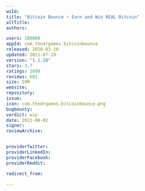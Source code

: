 ```yaml
---
wsId: 
title: "Bitcoin Bounce ⚡ Earn and Win REAL Bitcoin"
altTitle: 
authors:

users: 100000
appId: com.thndrgames.bitcoinbounce
released: 2020-03-20
updated: 2021-07-29
version: "1.1.28"
stars: 3.7
ratings: 1699
reviews: 661
size: 59M
website: 
repository: 
issue: 
icon: com.thndrgames.bitcoinbounce.png
bugbounty: 
verdict: wip
date: 2021-08-02
signer: 
reviewArchive:


providerTwitter: 
providerLinkedIn: 
providerFacebook: 
providerReddit: 

redirect_from:

---
```



